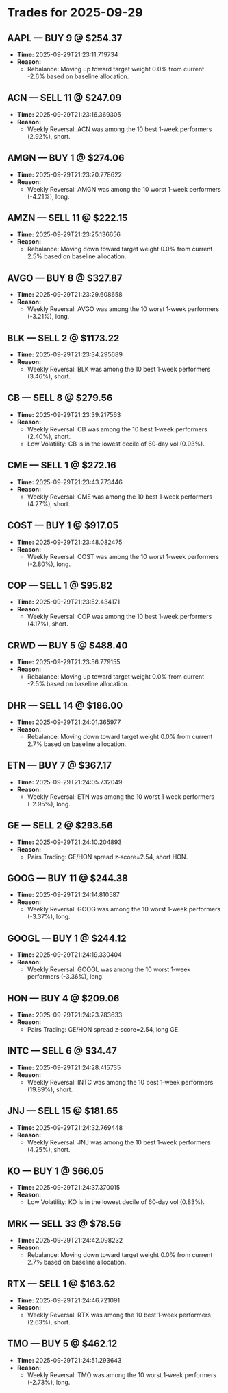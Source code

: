 # Trades for 2025-09-29

## AAPL — BUY 9 @ $254.37
- **Time:** 2025-09-29T21:23:11.719734
- **Reason:**
  - Rebalance: Moving up toward target weight 0.0% from current -2.6% based on baseline allocation.

## ACN — SELL 11 @ $247.09
- **Time:** 2025-09-29T21:23:16.369305
- **Reason:**
  - Weekly Reversal: ACN was among the 10 best 1‑week performers (2.92%), short.

## AMGN — BUY 1 @ $274.06
- **Time:** 2025-09-29T21:23:20.778622
- **Reason:**
  - Weekly Reversal: AMGN was among the 10 worst 1‑week performers (-4.21%), long.

## AMZN — SELL 11 @ $222.15
- **Time:** 2025-09-29T21:23:25.136656
- **Reason:**
  - Rebalance: Moving down toward target weight 0.0% from current 2.5% based on baseline allocation.

## AVGO — BUY 8 @ $327.87
- **Time:** 2025-09-29T21:23:29.608658
- **Reason:**
  - Weekly Reversal: AVGO was among the 10 worst 1‑week performers (-3.21%), long.

## BLK — SELL 2 @ $1173.22
- **Time:** 2025-09-29T21:23:34.295689
- **Reason:**
  - Weekly Reversal: BLK was among the 10 best 1‑week performers (3.46%), short.

## CB — SELL 8 @ $279.56
- **Time:** 2025-09-29T21:23:39.217563
- **Reason:**
  - Weekly Reversal: CB was among the 10 best 1‑week performers (2.40%), short.
  - Low Volatility: CB is in the lowest decile of 60‑day vol (0.93%).

## CME — SELL 1 @ $272.16
- **Time:** 2025-09-29T21:23:43.773446
- **Reason:**
  - Weekly Reversal: CME was among the 10 best 1‑week performers (4.27%), short.

## COST — BUY 1 @ $917.05
- **Time:** 2025-09-29T21:23:48.082475
- **Reason:**
  - Weekly Reversal: COST was among the 10 worst 1‑week performers (-2.80%), long.

## COP — SELL 1 @ $95.82
- **Time:** 2025-09-29T21:23:52.434171
- **Reason:**
  - Weekly Reversal: COP was among the 10 best 1‑week performers (4.17%), short.

## CRWD — BUY 5 @ $488.40
- **Time:** 2025-09-29T21:23:56.779155
- **Reason:**
  - Rebalance: Moving up toward target weight 0.0% from current -2.5% based on baseline allocation.

## DHR — SELL 14 @ $186.00
- **Time:** 2025-09-29T21:24:01.365977
- **Reason:**
  - Rebalance: Moving down toward target weight 0.0% from current 2.7% based on baseline allocation.

## ETN — BUY 7 @ $367.17
- **Time:** 2025-09-29T21:24:05.732049
- **Reason:**
  - Weekly Reversal: ETN was among the 10 worst 1‑week performers (-2.95%), long.

## GE — SELL 2 @ $293.56
- **Time:** 2025-09-29T21:24:10.204893
- **Reason:**
  - Pairs Trading: GE/HON spread z‑score=2.54, short HON.

## GOOG — BUY 11 @ $244.38
- **Time:** 2025-09-29T21:24:14.810587
- **Reason:**
  - Weekly Reversal: GOOG was among the 10 worst 1‑week performers (-3.37%), long.

## GOOGL — BUY 1 @ $244.12
- **Time:** 2025-09-29T21:24:19.330404
- **Reason:**
  - Weekly Reversal: GOOGL was among the 10 worst 1‑week performers (-3.36%), long.

## HON — BUY 4 @ $209.06
- **Time:** 2025-09-29T21:24:23.783633
- **Reason:**
  - Pairs Trading: GE/HON spread z‑score=2.54, long GE.

## INTC — SELL 6 @ $34.47
- **Time:** 2025-09-29T21:24:28.415735
- **Reason:**
  - Weekly Reversal: INTC was among the 10 best 1‑week performers (19.89%), short.

## JNJ — SELL 15 @ $181.65
- **Time:** 2025-09-29T21:24:32.769448
- **Reason:**
  - Weekly Reversal: JNJ was among the 10 best 1‑week performers (4.25%), short.

## KO — BUY 1 @ $66.05
- **Time:** 2025-09-29T21:24:37.370015
- **Reason:**
  - Low Volatility: KO is in the lowest decile of 60‑day vol (0.83%).

## MRK — SELL 33 @ $78.56
- **Time:** 2025-09-29T21:24:42.098232
- **Reason:**
  - Rebalance: Moving down toward target weight 0.0% from current 2.7% based on baseline allocation.

## RTX — SELL 1 @ $163.62
- **Time:** 2025-09-29T21:24:46.721091
- **Reason:**
  - Weekly Reversal: RTX was among the 10 best 1‑week performers (2.63%), short.

## TMO — BUY 5 @ $462.12
- **Time:** 2025-09-29T21:24:51.293643
- **Reason:**
  - Weekly Reversal: TMO was among the 10 worst 1‑week performers (-2.73%), long.

